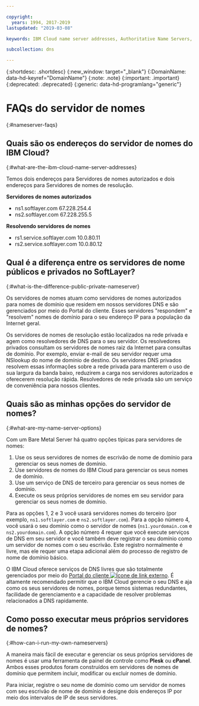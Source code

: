 ```yaml
---

copyright:
  years: 1994, 2017-2019
lastupdated: "2019-03-08"

keywords: IBM Cloud name server addresses, Authoritative Name Servers, domain names

subcollection: dns

---
```


{:shortdesc: .shortdesc}
{:new_window: target="_blank"}
{:DomainName: data-hd-keyref="DomainName"}
{:note: .note}
{:important: .important}
{:deprecated: .deprecated}
{:generic: data-hd-programlang="generic"}


# FAQs do servidor de nomes
{:#nameserver-faqs}

## Quais são os endereços do servidor de nomes do IBM Cloud?
{:#what-are-the-ibm-cloud-name-server-addresses}

Temos dois endereços para Servidores de nomes autorizados e dois endereços para Servidores de nomes de resolução.

**Servidores de nomes autorizados**

* ns1.softlayer.com 67.228.254.4
* ns2.softlayer.com 67.228.255.5

**Resolvendo servidores de nomes**

* rs1.service.softlayer.com 10.0.80.11
* rs2.service.softlayer.com 10.0.80.12


## Qual é a diferença entre os servidores de nome públicos e privados no SoftLayer?
{:#what-is-the-difference-public-private-nameserver}

Os servidores de nomes atuam como servidores de nomes autorizados para nomes de domínio que residem em nossos servidores DNS e são gerenciados por meio do Portal do cliente. Esses servidores "respondem" e "resolvem" nomes de domínio para o seu endereço IP para a população da Internet geral.

Os servidores de nomes de resolução estão localizados na rede privada e agem como resolvedores de DNS para o seu servidor. Os resolvedores privados consultam os servidores de nomes raiz da Internet para consultas de domínio. Por exemplo, enviar e-mail de seu servidor requer uma NSlookup do nome de domínio de destino. Os servidores DNS privados resolvem essas informações sobre a rede privada para manterem o uso de sua largura da banda baixo, reduzirem a carga nos servidores autorizados e oferecerem resolução rápida. Resolvedores de rede privada são um serviço de conveniência para nossos clientes.

## Quais são as minhas opções do servidor de nomes?
{:#what-are-my-name-server-options}

Com um Bare Metal Server há quatro opções típicas para servidores de nomes:

1. Use os seus servidores de nomes de escrivão de nome de domínio para gerenciar os seus nomes de domínio.
2. Use servidores de nomes do IBM Cloud para gerenciar os seus nomes de domínio.
3. Use um serviço de DNS de terceiro para gerenciar os seus nomes de domínio.
4. Execute os seus próprios servidores de nomes em seu servidor para gerenciar os seus nomes de domínio.

Para as opções 1, 2 e 3 você usará servidores nomes do terceiro (por exemplo, `ns1.softlayer.com` e `ns2.softlayer.com`). Para a opção número 4, você usará o seu domínio como o servidor de nomes (`ns1.yourdomain.com` e `ns2.yourdomain.com`). A opção número 4 requer que você execute serviços de DNS em seu servidor e você também deve registrar o seu domínio como um servidor de nomes com o seu escrivão. Este registro normalmente é livre, mas ele requer uma etapa adicional além do processo de registro de nome de domínio básico.

O IBM Cloud oferece serviços de DNS livres que são totalmente gerenciados por meio do [Portal do cliente ![Ícone de link externo](../../icons/launch-glyph.svg "Ícone de link externo")](https://{DomainName}/). É altamente recomendado permitir que o IBM Cloud gerencie o seu DNS e aja como os seus servidores de nomes, porque temos sistemas redundantes, facilidade de gerenciamento e a capacidade de resolver problemas relacionados a DNS rapidamente.


## Como posso executar meus próprios servidores de nomes?
{:#how-can-i-run-my-own-nameservers}

A maneira mais fácil de executar e gerenciar os seus próprios servidores de nomes é usar uma ferramenta de painel de controle como **Plesk** ou **cPanel**. Ambos esses produtos foram construídos em servidores de nomes de domínio que permitem incluir, modificar ou excluir nomes de domínio.

Para iniciar, registre o seu nome de domínio como um servidor de nomes com seu escrivão de nome de domínio e designe dois endereços IP por meio dos intervalos de IP de seus servidores.
